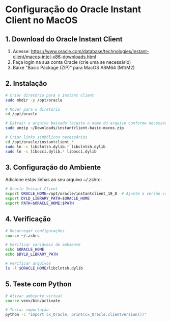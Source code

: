 # Configuração do Oracle Instant Client no MacOS

## 1. Download do Oracle Instant Client
1. Acesse: https://www.oracle.com/database/technologies/instant-client/macos-intel-x86-downloads.html
2. Faça login na sua conta Oracle (crie uma se necessário)
3. Baixe "Basic Package (ZIP)" para MacOS ARM64 (M1/M2)

## 2. Instalação

```bash
# Criar diretório para o Instant Client
sudo mkdir -p /opt/oracle

# Mover para o diretório
cd /opt/oracle

# Extrair o arquivo baixado (ajuste o nome do arquivo conforme necessário)
sudo unzip ~/Downloads/instantclient-basic-macos.zip

# Criar links simbólicos necessários
cd /opt/oracle/instantclient_*
sudo ln -s libclntsh.dylib.* libclntsh.dylib
sudo ln -s libocci.dylib.* libocci.dylib
```

## 3. Configuração do Ambiente

Adicione estas linhas ao seu arquivo ~/.zshrc:

```bash
# Oracle Instant Client
export ORACLE_HOME=/opt/oracle/instantclient_19_8  # Ajuste a versão conforme necessário
export DYLD_LIBRARY_PATH=$ORACLE_HOME
export PATH=$ORACLE_HOME:$PATH
```

## 4. Verificação

```bash
# Recarregar configurações
source ~/.zshrc

# Verificar variáveis de ambiente
echo $ORACLE_HOME
echo $DYLD_LIBRARY_PATH

# Verificar arquivos
ls -l $ORACLE_HOME/libclntsh.dylib
```

## 5. Teste com Python

```bash
# Ativar ambiente virtual
source venv/bin/activate

# Testar importação
python -c "import cx_Oracle; print(cx_Oracle.clientversion())"
